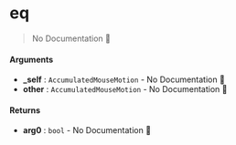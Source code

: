 # eq

> No Documentation 🚧

#### Arguments

- **\_self** : `AccumulatedMouseMotion` \- No Documentation 🚧
- **other** : `AccumulatedMouseMotion` \- No Documentation 🚧

#### Returns

- **arg0** : `bool` \- No Documentation 🚧